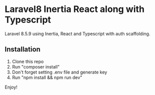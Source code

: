 # Laravel8 Inertia React along with Typescript
Laravel 8.5.9 using Inertia, React and Typescript with auth scaffolding.

## Installation
1. Clone this repo
2. Run "composer install"
3. Don't forget setting .env file and generate key
4. Run "npm install && npm run dev"

Enjoy!
